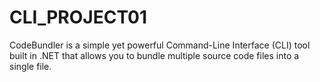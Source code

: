 # CLI_PROJECT01
CodeBundler is a simple yet powerful Command-Line Interface (CLI) tool built in .NET that allows you to bundle multiple source code files into a single file.
